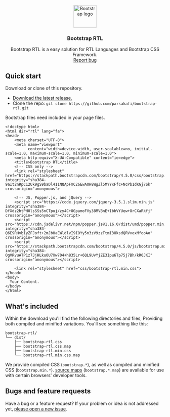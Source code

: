 <p align="center">
  <a href="https://getbootstrap.com/">
    <img src="https://getbootstrap.com/docs/4.3/assets/brand/bootstrap-solid.svg" alt="Bootstrap logo" width="72" height="72">
  </a>
</p>

<h3 align="center">Bootstrap RTL</h3>

<p align="center">
    Bootstrap RTL is a easy solution for RTL Languages and Bootstrap CSS Framework.
  <br>
  <a href="https://github.com/parsakafi/bootstrap-rtl/issues/new">Report bug</a>
</p>

## Quick start

Download or clone of this repository.

- [Download the latest release.](https://github.com/parsakafi/bootstrap-rtl/archive/master.zip)
- Clone the repo: `git clone https://github.com/parsakafi/bootstrap-rtl.git`

Bootstrap files need included in your page files.

```haml
<!doctype html>
<html dir="rtl" lang="fa">
<head>
    <meta charset="UTF-8">
    <meta name="viewport"
          content="width=device-width, user-scalable=no, initial-scale=1.0, maximum-scale=1.0, minimum-scale=1.0">
    <meta http-equiv="X-UA-Compatible" content="ie=edge">
    <title>Bootstrap RTL</title>
    <!-- CSS only -->
    <link rel="stylesheet" href="https://stackpath.bootstrapcdn.com/bootstrap/4.5.0/css/bootstrap.min.css" integrity="sha384-9aIt2nRpC12Uk9gS9baDl411NQApFmC26EwAOH8WgZl5MYYxFfc+NcPb1dKGj7Sk" crossorigin="anonymous">
    
    <!-- JS, Popper.js, and jQuery -->
    <script src="https://code.jquery.com/jquery-3.5.1.slim.min.js" integrity="sha384-DfXdz2htPH0lsSSs5nCTpuj/zy4C+OGpamoFVy38MVBnE+IbbVYUew+OrCXaRkfj" crossorigin="anonymous"></script>
    <script src="https://cdn.jsdelivr.net/npm/popper.js@1.16.0/dist/umd/popper.min.js" integrity="sha384-Q6E9RHvbIyZFJoft+2mJbHaEWldlvI9IOYy5n3zV9zzTtmI3UksdQRVvoxMfooAo" crossorigin="anonymous"></script>
    <script src="https://stackpath.bootstrapcdn.com/bootstrap/4.5.0/js/bootstrap.min.js" integrity="sha384-OgVRvuATP1z7JjHLkuOU7Xw704+h835Lr+6QL9UvYjZE3Ipu6Tp75j7Bh/kR0JKI" crossorigin="anonymous"></script>

    <link rel="stylesheet" href="css/bootstrap-rtl.min.css">
</head>
<body>
  Your Content.
</body>
</html>
```

## What's included

Within the download you'll find the following directories and files, Providing both compiled and minified variations. You'll see something like this:

```text
bootstrap-rtl/
└── dist/
    ├── bootstrap-rtl.css
    ├── bootstrap-rtl.css.map
    ├── bootstrap-rtl.min.css
    └── bootstrap-rtl.min.css.map
```

We provide compiled CSS (`bootstrap.*`), as well as compiled and minified CSS (`bootstrap.min.*`). [source maps](https://developers.google.com/web/tools/chrome-devtools/javascript/source-maps) (`bootstrap.*.map`) are available for use with certain browsers' developer tools.


## Bugs and feature requests

Have a bug or a feature request? If your problem or idea is not addressed yet, [please open a new issue](https://github.com/parsakafi/bootstrap-rtl/issues/new).